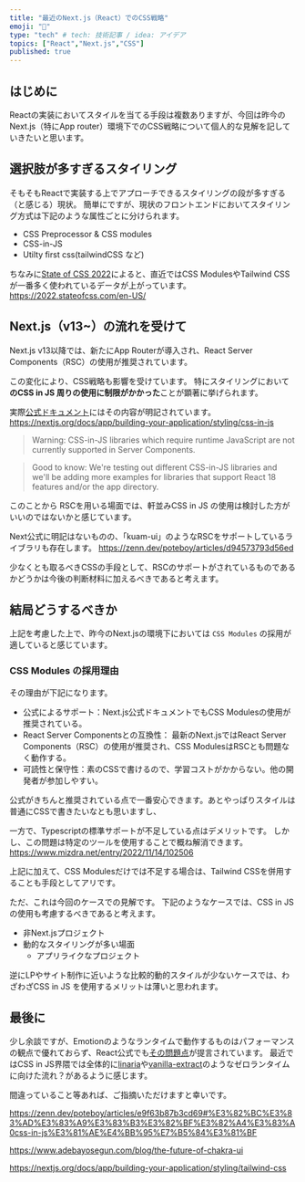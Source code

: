 ```yaml
---
title: "最近のNext.js（React）でのCSS戦略"
emoji: "🌟"
type: "tech" # tech: 技術記事 / idea: アイデア
topics: ["React","Next.js","CSS"]
published: true
---
```


## はじめに

Reactの実装においてスタイルを当てる手段は複数ありますが、今回は昨今のNext.js（特にApp router）環境下でのCSS戦略について個人的な見解を記していきたいと思います。

## 選択肢が多すぎるスタイリング

そもそもReactで実装する上でアプローチできるスタイリングの段が多すぎる（と感じる）現状。
簡単にですが、現状のフロントエンドにおいてスタイリング方式は下記のような属性ごとに分けられます。

* CSS Preprocessor & CSS modules
* CSS-in-JS
* Utilty first css(tailwindCSS など)

ちなみに[State of CSS 2022](https://2022.stateofcss.com/en-US/)によると、直近ではCSS ModulesやTailwind CSSが一番多く使われているデータが上がっています。
https://2022.stateofcss.com/en-US/

## Next.js（v13~）の流れを受けて

Next.js v13以降では、新たにApp Routerが導入され、React Server Components（RSC）の使用が推奨されています。

この変化により、CSS戦略も影響を受けています。
特にスタイリングにおいて**のCSS in JS 周りの使用に制限がかかった**ことが顕著に挙げられます。

実際[公式ドキュメント](https://nextjs.org/docs/app/building-your-application/styling/css-in-js)にはその内容が明記されています。
https://nextjs.org/docs/app/building-your-application/styling/css-in-js

> Warning: CSS-in-JS libraries which require runtime JavaScript are not currently supported in Server Components.

> Good to know: We're testing out different CSS-in-JS libraries and we'll be adding more examples for libraries that support React 18 features and/or the app directory.

このことから RSCを用いる場面では、軒並みCSS in JS の使用は検討した方がいいのではないかと感じています。

Next公式に明記はないものの、「kuam-ui」のようなRSCをサポートしているライブラリも存在します。
https://zenn.dev/poteboy/articles/d94573793d56ed

少なくとも取るべきCSSの手段として、RSCのサポートがされているものであるかどうかは今後の判断材料に加えるべきであると考えます。

## 結局どうするべきか

上記を考慮した上で、昨今のNext.jsの環境下においては `CSS Modules` の採用が適していると感じています。

### CSS Modules の採用理由

その理由が下記になります。

* 公式によるサポート：Next.js公式ドキュメントでもCSS Modulesの使用が推奨されている。
* React Server Componentsとの互換性： 最新のNext.jsではReact Server Components（RSC）の使用が推奨され、CSS ModulesはRSCとも問題なく動作する。
* 可読性と保守性：素のCSSで書けるので、学習コストがかからない。他の開発者が参加しやすい。

公式がきちんと推奨されている点で一番安心できます。あとやっぱりスタイルは普通にCSSで書きたいなとも思いますし、

一方で、Typescriptの標準サポートが不足している点はデメリットです。
しかし、この問題は特定のツールを使用することで概ね解消できます。
https://www.mizdra.net/entry/2022/11/14/102506

上記に加えて、CSS Modulesだけでは不足する場合は、Tailwind CSSを併用することも手段としてアリです。

ただ、これは今回のケースでの見解です。
下記のようなケースでは、CSS in JSの使用も考慮するべきであると考えます。

* 非Next.jsプロジェクト
* 動的なスタイリングが多い場面
  * アプリライクなプロジェクト

逆にLPやサイト制作に近いような比較的動的スタイルが少ないケースでは、わざわざCSS in JS を使用するメリットは薄いと思われます。

## 最後に

少し余談ですが、Emotionのようなランタイムで動作するものはパフォーマンスの観点で優れておらず、React公式でも[その問題点](https://zenn.dev/poteboy/articles/e9f63b87b3cd69#%E3%83%A9%E3%83%B3%E3%82%BF%E3%82%A4%E3%83%A0css-in-js%E3%81%AE%E5%95%8F%E9%A1%8C%E7%82%B9)が提言されています。
最近ではCSS in JS界隈では全体的に[linaria](https://linaria.dev/)や[vanilla-extract](https://vanilla-extract.style/)のようなゼロランタイムに向けた流れ？があるように感じます。

間違っていること等あれば、ご指摘いただけますと幸いです。

https://zenn.dev/poteboy/articles/e9f63b87b3cd69#%E3%82%BC%E3%83%AD%E3%83%A9%E3%83%B3%E3%82%BF%E3%82%A4%E3%83%A0css-in-js%E3%81%AE%E4%BB%95%E7%B5%84%E3%81%BF

https://www.adebayosegun.com/blog/the-future-of-chakra-ui

https://nextjs.org/docs/app/building-your-application/styling/tailwind-css
